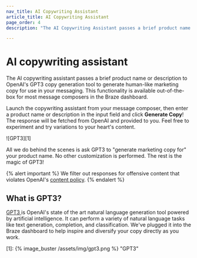 ```yaml
---
nav_title: AI Copywriting Assistant
article_title: AI Copywriting Assistant
page_order: 4
description: "The AI Copywriting Assistant passes a brief product name or description to OpenAI's GPT3 copy generation tool to generate human-like marketing copy for use in your messaging."

---
```


# AI copywriting assistant

The AI copywriting assistant passes a brief product name or description to OpenAI's GPT3 copy generation tool to generate human-like marketing copy for use in your messaging. This functionality is available out-of-the-box for most message composers in the Braze dashboard.

Launch the copywriting assistant from your message composer, then enter a product name or description in the input field and click **Generate Copy**! The response will be fetched from OpenAI and provided to you. Feel free to experiment and try variations to your heart's content.

![GPT3][1]

All we do behind the scenes is ask GPT3 to "generate marketing copy for" your product name. No other customization is performed. The rest is the magic of GPT3! 

{% alert important %}
We filter out responses for offensive content that violates OpenAI's [content policy](https://beta.openai.com/docs/usage-guidelines/content-policy).
{% endalert %}

## What is GPT3?

[GPT3 ](https://openai.com/blog/gpt-3-apps/) is OpenAI's state of the art natural language generation tool powered by artificial intelligence. It can perform a variety of natural language tasks like text generation, completion, and classification. We've plugged it into the Braze dashboard to help inspire and diversify your copy directly as you work.


[1]: {% image_buster /assets/img/gpt3.png %} "GPT3"
